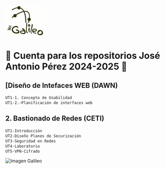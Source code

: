 ![Imagen Galileo](LogoBN_2.jpg)
#  🔭 Cuenta para los repositorios José Antonio Pérez 2024-2025 👋 

<!--##  [Diseño de Intefaces WEB (DAWN)][(https://github.com/JaperezGalileo/DIW-2024-2025) -->
##  [Diseño de Intefaces WEB (DAWN)
    UT1-1. Concepto de Usabilidad
    UT1-2.-Planificación de interfaces web
## 2. Bastionado de Redes (CETI)
    UT1-Introducción
    UT2-Diseño Planes de Securización
    UT3-Seguridad en Redes
    UT4-Laboratorio
    UT5-VPN-Cifrado

![Imagen Galileo](http://iesgalileo.centros.educa.jcyl.es/sitio/upload/img/Portada_2.JPG)
